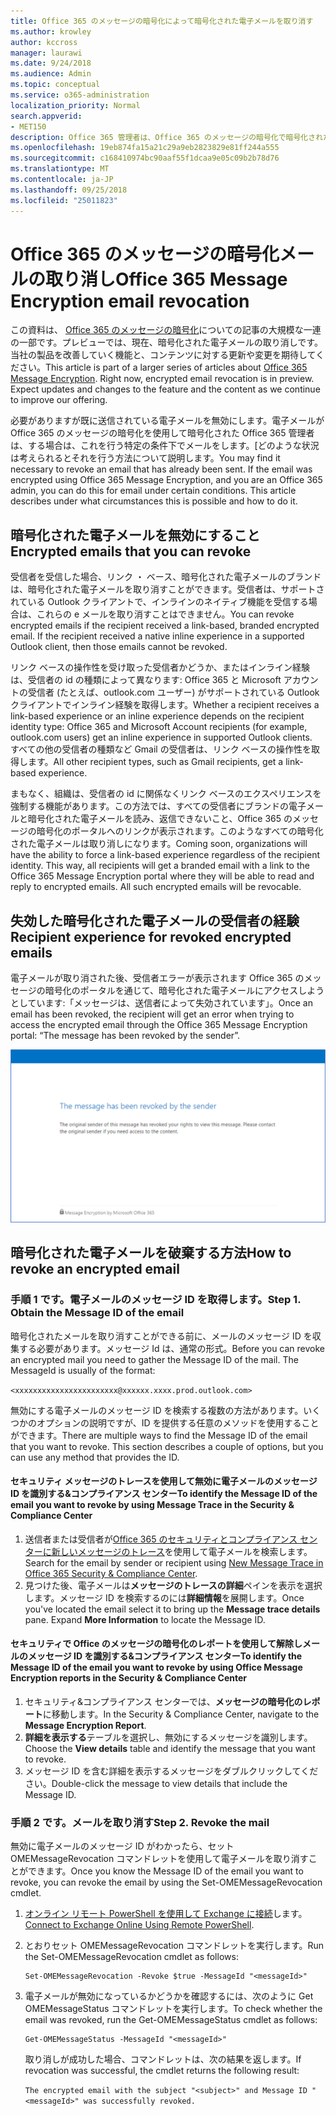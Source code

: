 ```yaml
---
title: Office 365 のメッセージの暗号化によって暗号化された電子メールを取り消す
ms.author: krowley
author: kccross
manager: laurawi
ms.date: 9/24/2018
ms.audience: Admin
ms.topic: conceptual
ms.service: o365-administration
localization_priority: Normal
search.appverid:
- MET150
description: Office 365 管理者は、Office 365 のメッセージの暗号化で暗号化された電子メールの一部を取り消すことができます。
ms.openlocfilehash: 19eb874fa15a21c29a9eb2823829e81ff244a555
ms.sourcegitcommit: c168410974bc90aaf55f1dcaa9e05c09b2b78d76
ms.translationtype: MT
ms.contentlocale: ja-JP
ms.lasthandoff: 09/25/2018
ms.locfileid: "25011823"
---
```

# <a name="office-365-message-encryption-email-revocation"></a><span data-ttu-id="7ba6f-103">Office 365 のメッセージの暗号化メールの取り消し</span><span class="sxs-lookup"><span data-stu-id="7ba6f-103">Office 365 Message Encryption email revocation</span></span>

<span data-ttu-id="7ba6f-p101">この資料は、 [Office 365 のメッセージの暗号化](ome.md)についての記事の大規模な一連の一部です。プレビューでは、現在、暗号化された電子メールの取り消しです。当社の製品を改善していく機能と、コンテンツに対する更新や変更を期待してください。</span><span class="sxs-lookup"><span data-stu-id="7ba6f-p101">This article is part of a larger series of articles about [Office 365 Message Encryption](ome.md). Right now, encrypted email revocation is in preview. Expect updates and changes to the feature and the content as we continue to improve our offering.</span></span>

<span data-ttu-id="7ba6f-p102">必要がありますが既に送信されている電子メールを無効にします。電子メールが Office 365 のメッセージの暗号化を使用して暗号化された Office 365 管理者は、する場合は、これを行う特定の条件下でメールをします。[どのような状況は考えられるとそれを行う方法について説明します。</span><span class="sxs-lookup"><span data-stu-id="7ba6f-p102">You may find it necessary to revoke an email that has already been sent. If the email was encrypted using Office 365 Message Encryption, and you are an Office 365 admin, you can do this for email under certain conditions. This article describes under what circumstances this is possible and how to do it.</span></span>
  
## <a name="encrypted-emails-that-you-can-revoke"></a><span data-ttu-id="7ba6f-110">暗号化された電子メールを無効にすること</span><span class="sxs-lookup"><span data-stu-id="7ba6f-110">Encrypted emails that you can revoke</span></span>
<span data-ttu-id="7ba6f-p103">受信者を受信した場合、リンク ・ ベース、暗号化された電子メールのブランドは、暗号化された電子メールを取り消すことができます。受信者は、サポートされている Outlook クライアントで、インラインのネイティブ機能を受信する場合は、これらの e メールを取り消すことはできません。</span><span class="sxs-lookup"><span data-stu-id="7ba6f-p103">You can revoke encrypted emails if the recipient received a link-based, branded encrypted email. If the recipient received a native inline experience in a supported Outlook client, then those emails cannot be revoked.</span></span>

<span data-ttu-id="7ba6f-113">リンク ベースの操作性を受け取った受信者かどうか、またはインライン経験は、受信者の id の種類によって異なります: Office 365 と Microsoft アカウントの受信者 (たとえば、outlook.com ユーザー) がサポートされている Outlook クライアントでインライン経験を取得します。</span><span class="sxs-lookup"><span data-stu-id="7ba6f-113">Whether a recipient receives a link-based experience or an inline experience depends on the recipient identity type: Office 365 and Microsoft Account recipients (for example, outlook.com users) get an inline experience in supported Outlook clients.</span></span>  
<span data-ttu-id="7ba6f-114">すべての他の受信者の種類など Gmail の受信者は、リンク ベースの操作性を取得します。</span><span class="sxs-lookup"><span data-stu-id="7ba6f-114">All other recipient types, such as Gmail recipients, get a link-based experience.</span></span> 

<span data-ttu-id="7ba6f-p104">まもなく、組織は、受信者の id に関係なくリンク ベースのエクスペリエンスを強制する機能があります。この方法では、すべての受信者にブランドの電子メールと暗号化された電子メールを読み、返信できないこと、Office 365 のメッセージの暗号化のポータルへのリンクが表示されます。このようなすべての暗号化された電子メールは取り消しになります。</span><span class="sxs-lookup"><span data-stu-id="7ba6f-p104">Coming soon, organizations will have the ability to force a link-based experience regardless of the recipient identity. This way, all recipients will get a branded email with a link to the Office 365 Message Encryption portal where they will be able to read and reply to encrypted emails. All such encrypted emails will be revocable.</span></span> 
  
## <a name="recipient-experience-for-revoked-encrypted-emails"></a><span data-ttu-id="7ba6f-118">失効した暗号化された電子メールの受信者の経験</span><span class="sxs-lookup"><span data-stu-id="7ba6f-118">Recipient experience for revoked encrypted emails</span></span>

<span data-ttu-id="7ba6f-119">電子メールが取り消された後、受信者エラーが表示されます Office 365 のメッセージの暗号化のポータルを通じて、暗号化された電子メールにアクセスしようとしています:「メッセージは、送信者によって失効されています」。</span><span class="sxs-lookup"><span data-stu-id="7ba6f-119">Once an email has been revoked, the recipient will get an error when trying to access the encrypted email through the Office 365 Message Encryption portal: “The message has been revoked by the sender”.</span></span>

![失効した暗号化された電子メールを表示するスクリーン ショットです。](media/revoked-encrypted-email.png)
    
## <a name="how-to-revoke-an-encrypted-email"></a><span data-ttu-id="7ba6f-121">暗号化された電子メールを破棄する方法</span><span class="sxs-lookup"><span data-stu-id="7ba6f-121">How to revoke an encrypted email</span></span>

### <a name="step-1-obtain-the-message-id-of-the-email"></a><span data-ttu-id="7ba6f-p105">手順 1 です。電子メールのメッセージ ID を取得します。</span><span class="sxs-lookup"><span data-stu-id="7ba6f-p105">Step 1. Obtain the Message ID of the email</span></span>

<span data-ttu-id="7ba6f-p106">暗号化されたメールを取り消すことができる前に、メールのメッセージ ID を収集する必要があります。メッセージ Id は、通常の形式。</span><span class="sxs-lookup"><span data-stu-id="7ba6f-p106">Before you can revoke an encrypted mail you need to gather the Message ID of the mail. The MessageId is usually of the format:</span></span>

`<xxxxxxxxxxxxxxxxxxxxxxx@xxxxxx.xxxx.prod.outlook.com>`  

<span data-ttu-id="7ba6f-p107">無効にする電子メールのメッセージ ID を検索する複数の方法があります。いくつかのオプションの説明ですが、ID を提供する任意のメソッドを使用することができます。</span><span class="sxs-lookup"><span data-stu-id="7ba6f-p107">There are multiple ways to find the Message ID of the email that you want to revoke. This section describes a couple of options, but you can use any method that provides the ID.</span></span>

  #### <a name="to-identify-the-message-id-of-the-email-you-want-to-revoke-by-using-message-trace-in-the-security-amp-compliance-center"></a><span data-ttu-id="7ba6f-128">セキュリティ メッセージのトレースを使用して無効に電子メールのメッセージ ID を識別する&amp;コンプライアンス センター</span><span class="sxs-lookup"><span data-stu-id="7ba6f-128">To identify the Message ID of the email you want to revoke by using Message Trace in the Security &amp; Compliance Center</span></span>

1. <span data-ttu-id="7ba6f-129">送信者または受信者が[Office 365 のセキュリティとコンプライアンス センターに新しいメッセージのトレース](https://blogs.technet.microsoft.com/exchange/2018/05/02/new-message-trace-in-office-365-security-compliance-center/)を使用して電子メールを検索します。</span><span class="sxs-lookup"><span data-stu-id="7ba6f-129">Search for the email by sender or recipient using [New Message Trace in Office 365 Security & Compliance Center](https://blogs.technet.microsoft.com/exchange/2018/05/02/new-message-trace-in-office-365-security-compliance-center/).</span></span>
2. <span data-ttu-id="7ba6f-p108">見つけた後、電子メールは**メッセージのトレースの詳細**ペインを表示を選択します。メッセージ ID を検索するのには**詳細情報**を展開します。</span><span class="sxs-lookup"><span data-stu-id="7ba6f-p108">Once you've located the email select it to bring up the **Message trace details** pane. Expand **More Information** to locate the Message ID.</span></span>

  #### <a name="to-identify-the-message-id-of-the-email-you-want-to-revoke-by-using-office-message-encryption-reports-in-the-security-amp-compliance-center"></a><span data-ttu-id="7ba6f-132">セキュリティで Office のメッセージの暗号化のレポートを使用して解除しメールのメッセージ ID を識別する&amp;コンプライアンス センター</span><span class="sxs-lookup"><span data-stu-id="7ba6f-132">To identify the Message ID of the email you want to revoke by using Office Message Encryption reports in the Security &amp; Compliance Center</span></span>
1. <span data-ttu-id="7ba6f-133">セキュリティ&amp;コンプライアンス センターでは、**メッセージの暗号化のレポート**に移動します。</span><span class="sxs-lookup"><span data-stu-id="7ba6f-133">In the Security &amp; Compliance Center, navigate to the **Message Encryption Report**.</span></span>
2. <span data-ttu-id="7ba6f-134">**詳細を表示する**テーブルを選択し、無効にするメッセージを識別します。</span><span class="sxs-lookup"><span data-stu-id="7ba6f-134">Choose the **View details** table and identify the message that you want to revoke.</span></span> 
3. <span data-ttu-id="7ba6f-135">メッセージ ID を含む詳細を表示するメッセージをダブルクリックしてください。</span><span class="sxs-lookup"><span data-stu-id="7ba6f-135">Double-click the message to view details that include the Message ID.</span></span> 

### <a name="step-2-revoke-the-mail"></a><span data-ttu-id="7ba6f-p109">手順 2 です。メールを取り消す</span><span class="sxs-lookup"><span data-stu-id="7ba6f-p109">Step 2. Revoke the mail</span></span>  

<span data-ttu-id="7ba6f-138">無効に電子メールのメッセージ ID がわかったら、セット OMEMessageRevocation コマンドレットを使用して電子メールを取り消すことができます。</span><span class="sxs-lookup"><span data-stu-id="7ba6f-138">Once you know the Message ID of the email you want to revoke, you can revoke the email by using the Set-OMEMessageRevocation cmdlet.</span></span> 

1. <span data-ttu-id="7ba6f-139">[オンライン リモート PowerShell を使用して Exchange に接続](https://docs.microsoft.com/powershell/exchange/exchange-online/connect-to-exchange-online-powershell/connect-to-exchange-online-powershell?view=exchange-ps)します。</span><span class="sxs-lookup"><span data-stu-id="7ba6f-139">[Connect to Exchange Online Using Remote PowerShell](https://docs.microsoft.com/powershell/exchange/exchange-online/connect-to-exchange-online-powershell/connect-to-exchange-online-powershell?view=exchange-ps).</span></span>
    
2. <span data-ttu-id="7ba6f-140">とおりセット OMEMessageRevocation コマンドレットを実行します。</span><span class="sxs-lookup"><span data-stu-id="7ba6f-140">Run the Set-OMEMessageRevocation cmdlet as follows:</span></span>
    
    ```
    Set-OMEMessageRevocation -Revoke $true -MessageId "<messageId>"
    ```  

3. <span data-ttu-id="7ba6f-141">電子メールが無効になっているかどうかを確認するには、次のように Get OMEMessageStatus コマンドレットを実行します。</span><span class="sxs-lookup"><span data-stu-id="7ba6f-141">To check whether the email was revoked, run the Get-OMEMessageStatus cmdlet as follows:</span></span>
    
    ```
    Get-OMEMessageStatus -MessageId "<messageId>"
    ```  
    <span data-ttu-id="7ba6f-142">取り消しが成功した場合、コマンドレットは、次の結果を返します。</span><span class="sxs-lookup"><span data-stu-id="7ba6f-142">If revocation was successful, the cmdlet returns the following result:</span></span>  

    ```The encrypted email with the subject "<subject>" and Message ID "<messageId>" was successfully revoked.```
